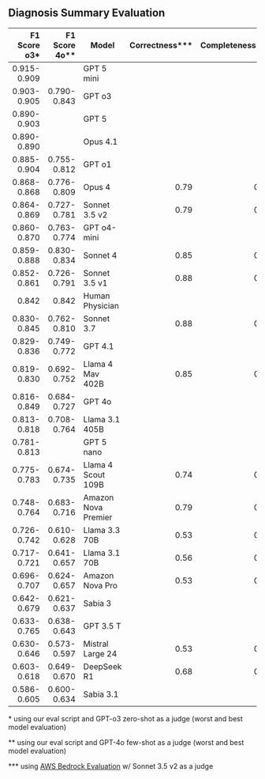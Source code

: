 ## Diagnosis Summary Evaluation

| F1 Score o3* | F1 Score 4o** | Model               | Correctness***  | Completeness***  |
|-------------:|--------------:|---------------------|----------------:|-----------------:|
| 0.915-0.909  |               | GPT 5 mini          |
| 0.903-0.905  | 0.790-0.843   | GPT o3              |
| 0.890-0.903  |               | GPT 5               |
| 0.890-0.890  |               | Opus 4.1            |
| 0.885-0.904  | 0.755-0.812   | GPT o1              |
| 0.868-0.868  | 0.776-0.809   | Opus 4              | 0.79            | 0.87
| 0.864-0.869  | 0.727-0.781   | Sonnet 3.5 v2       | 0.79            | 0.88
| 0.860-0.870  | 0.763-0.774   | GPT o4-mini         |
| 0.859-0.888  | 0.830-0.834   | Sonnet 4            | 0.85            | 0.94
| 0.852-0.861  | 0.726-0.791   | Sonnet 3.5 v1       | 0.88            | 0.84
| 0.842        | 0.842         | Human Physician     |
| 0.830-0.845  | 0.762-0.810   | Sonnet 3.7          | 0.88            | 0.90
| 0.829-0.836  | 0.749-0.772   | GPT 4.1             |
| 0.819-0.830  | 0.692-0.752   | Llama 4 Mav 402B    | 0.85            | 0.90
| 0.816-0.849  | 0.684-0.727   | GPT 4o              |
| 0.813-0.818  | 0.708-0.764   | Llama 3.1 405B      |
| 0.781-0.813  |               | GPT 5 nano          |
| 0.775-0.783  | 0.674-0.735   | Llama 4 Scout 109B  | 0.74            | 0.84
| 0.748-0.764  | 0.683-0.716   | Amazon Nova Premier | 0.79            | 0.82
| 0.726-0.742  | 0.610-0.628   | Llama 3.3 70B       | 0.53            | 0.72
| 0.717-0.721  | 0.641-0.657   | Llama 3.1 70B       | 0.56            | 0.60
| 0.696-0.707  | 0.624-0.657   | Amazon Nova Pro     | 0.53            | 0.75
| 0.642-0.679  | 0.621-0.637   | Sabia 3             |
| 0.633-0.765  | 0.638-0.643   | GPT 3.5 T           |
| 0.630-0.646  | 0.573-0.597   | Mistral Large 24    | 0.53            | 0.76
| 0.603-0.618  | 0.649-0.670   | DeepSeek R1         | 0.68            | 0.84
| 0.586-0.605  | 0.600-0.634   | Sabia 3.1           |


\*  using our eval script and GPT-o3 zero-shot as a judge (worst and best model evaluation)

\**  using our eval script and GPT-4o few-shot as a judge (worst and best model evaluation)

\*** using [AWS Bedrock Evaluation](https://docs.aws.amazon.com/bedrock/latest/userguide/evaluation.html) w/ Sonnet 3.5 v2 as a judge